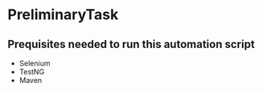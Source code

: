 # PreliminaryTask

## Prequisites needed to run this automation script

- Selenium
- TestNG
- Maven
